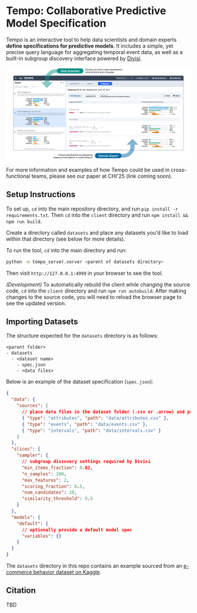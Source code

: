 # Tempo: Collaborative Predictive Model Specification

Tempo is an interactive tool to help data scientists and domain experts **define 
specifications for predictive models**. It includes a simple, yet precise query
language for aggregating temporal event data, as well as a built-in subgroup
discovery interface powered by [Divisi](https://github.com/cmudig/divisi-toolkit).

<img src="./assets/tempo_screenshot.png"/>

For more information and examples of how Tempo could be used in cross-functional
teams, please see our paper at CHI'25 (link coming soon).

## Setup Instructions

To set up, `cd` into the main repository directory, and run
`pip install -r requirements.txt`. Then `cd` into the `client` directory and run
`npm install && npm run build`.

Create a directory called `datasets` and place any datasets you'd like to load 
within that directory (see below for more details). 

To run the tool, `cd` into the main directory and run:

```bash
python -m tempo_server.server <parent of datasets directory>
```

Then visit `http://127.0.0.1:4999` in your browser to see the tool.

*(Development)* To automatically rebuild the client while changing the source code, 
`cd` into the `client` directory and run `npm run autobuild`. After making changes 
to the source code, you will need to reload the browser page to see the updated version.

## Importing Datasets 

The structure expected for the `datasets` directory is as follows:

```
<parent folder>
- datasets
  - <dataset name>
    - spec.json
    - <data files>
```

Below is an example of the dataset specification (`spec.json`):

```json
{
  "data": {
    "sources": [
      // place data files in the dataset folder (.csv or .arrow) and provide their relative paths here
      { "type": "attributes", "path": "data/attributes.csv" },
      { "type": "events", "path": "data/events.csv" },
      { "type": "intervals", "path": "data/intervals.csv" }
    ]
  },
  "slices": {
    "sampler": {
      // subgroup discovery settings required by Divisi
      "min_items_fraction": 0.02,
      "n_samples": 100,
      "max_features": 2,
      "scoring_fraction": 0.5,
      "num_candidates": 20,
      "similarity_threshold": 0.5
    }
  },
  "models": {
    "default": {
      // optionally provide a default model spec
      "variables": {}
    }
  }
}
```

The `datasets` directory in this repo contains an example sourced from an [e-commerce behavior dataset on Kaggle](https://www.kaggle.com/datasets/mkechinov/ecommerce-behavior-data-from-multi-category-store).


## Citation

TBD